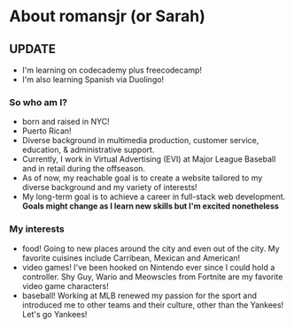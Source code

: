 # About romansjr (or Sarah)

## UPDATE
- I'm learning on codecademy plus freecodecamp!
- I'm also learning Spanish via Duolingo!

### So who am I?
- born and raised in NYC!
- Puerto Rican!
- Diverse background in multimedia production, customer service, education, & administrative support.
- Currently, I work in Virtual Advertising (EVI) at Major League Baseball and in retail during the offseason.
- As of now, my reachable goal is to create a website tailored to my diverse background and my variety of interests!
- My long-term goal is to achieve a career in full-stack web development.
**Goals might change as I learn new skills but I'm excited nonetheless**

### My interests
- food! Going to new places around the city and even out of the city. My favorite cuisines include Carribean, Mexican and American!
- video games! I've been hooked on Nintendo ever since I could hold a controller. Shy Guy, Wario and Meowscles from Fortnite are my favorite video game characters!
- baseball! Working at MLB renewed my passion for the sport and introduced me to other teams and their culture, other than the Yankees! Let's go Yankees!

